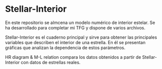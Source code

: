 # Stellar-Interior

En este repositorio se almcena un modelo numérico de interior estelar. Se ha desarrollado para completar mi TFG y dispone de varios archivos.

Stellar-Interior es el cuaderno principal y sirve para obtener las principales variables que describen el interior de una estrella. En él se presentan gráficas que analizan la dependencia de estos parámetros.

HR diagram & M-L relation compara los datos obtenidos a partir de Stellar-Interior con datos de estrellas reales.
